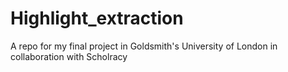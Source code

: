 # Highlight_extraction
A repo for my final project in Goldsmith's University of London in collaboration with Scholracy
